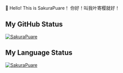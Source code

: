 👋 Hello! This is SakuraPuare！ 你好！叫我叶寄樱就好！

## My GitHub Status
[![SakuraPuare](https://github-readme-stats.vercel.app/api?username=SakuraPuare&theme=dracula)](https://github.com/anuraghazra/github-readme-stats)

## My Language Status
[![SakuraPuare](https://github-readme-stats.vercel.app/api/top-langs/?username=SakuraPuare&theme=dracula)](https://github.com/anuraghazra/github-readme-stats)

